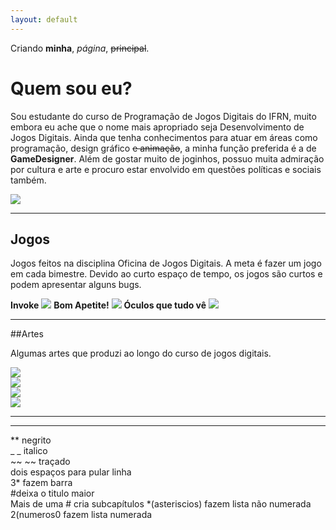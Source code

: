 ```yaml
---
layout: default
---
```


Criando **minha**, _página_, ~~principal~~.

# Quem sou eu?  
Sou estudante do curso de Programação de Jogos Digitais do IFRN, muito embora eu ache que o nome mais apropriado seja Desenvolvimento de Jogos Digitais. Ainda que tenha conhecimentos para atuar em áreas como programação, design gráfico ~~e animação~~, a minha função preferida é a de **GameDesigner**. Além de gostar muito de joginhos, possuo muita admiração por cultura e arte e procuro estar envolvido em questões políticas e sociais também.

![](Minhafoto.png)  
***


## Jogos  

Jogos feitos na disciplina Oficina de Jogos Digitais. A meta é fazer um jogo em cada bimestre. Devido ao curto espaço de tempo, os jogos são curtos e podem apresentar alguns bugs.

**Invoke**
[![](jogo_invoke.png)](https://lucas-manolo.github.io/Invoke/) 
**Bom Apetite!**
[![](jogo_bomapetite.png)](https://lucas-manolo.github.io/Bom%20Apetite!/) 
**Óculos que tudo vê**
[![](jogo_oculos.png)](https://lucas-manolo.github.io/%C3%93culos%20que%20tudo%20v%C3%AA/)  

***

##Artes

Algumas artes que produzi ao longo do curso de jogos digitais. 

![](arte1.png)  
![](arte2.png)  
![](arte3.png)  
![](arte4.png)  
 
***




* * *

** negrito  
_ _ italico  
~~ ~~ traçado  
   dois espaços para pular linha  
3* fazem barra  
#deixa o titulo maior  
Mais de uma # cria subcapítulos
*(asteriscios) fazem lista não numerada  
2(numeros0 fazem lista numerada
